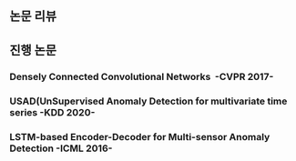 ## 논문 리뷰

## 진행 논문
### Densely Connected Convolutional Networks ​ -CVPR 2017-
### USAD(UnSupervised Anomaly Detection for multivariate time series  -KDD 2020-
### LSTM-based Encoder-Decoder for Multi-sensor Anomaly Detection  -ICML 2016-
